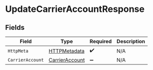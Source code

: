 # UpdateCarrierAccountResponse


## Fields

| Field                                                       | Type                                                        | Required                                                    | Description                                                 |
| ----------------------------------------------------------- | ----------------------------------------------------------- | ----------------------------------------------------------- | ----------------------------------------------------------- |
| `HttpMeta`                                                  | [HTTPMetadata](../../Models/Components/HTTPMetadata.md)     | :heavy_check_mark:                                          | N/A                                                         |
| `CarrierAccount`                                            | [CarrierAccount](../../Models/Components/CarrierAccount.md) | :heavy_minus_sign:                                          | N/A                                                         |